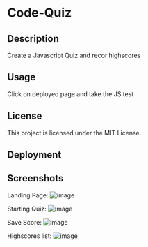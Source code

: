 # Code-Quiz

## Description

Create a Javascript Quiz and recor highscores

## Usage

Click on deployed page and take the JS test        

## License

This project is licensed under the MIT License.

## Deployment

## Screenshots

Landing Page:
![image](https://github.com/AyushManiSharma/Code-Quiz/assets/22526788/cb860d89-d6d9-4ec6-83a1-0c9d3e18c2ea)

Starting Quiz:
![image](https://github.com/AyushManiSharma/Code-Quiz/assets/22526788/46a9155f-ced9-4893-81c3-d0b14fee66da)

Save Score:
![image](https://github.com/AyushManiSharma/Code-Quiz/assets/22526788/51c84859-9a49-4ca3-af0a-c9170e2cb1f3)

Highscores list:
![image](https://github.com/AyushManiSharma/Code-Quiz/assets/22526788/55c7757e-cf8e-4069-9213-2662824304dc)
